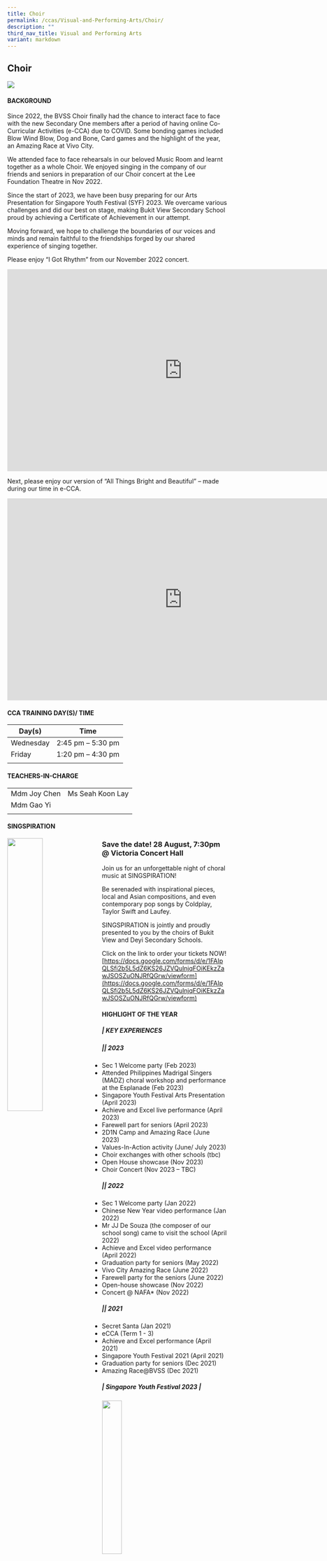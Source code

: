```yaml
---
title: Choir
permalink: /ccas/Visual-and-Performing-Arts/Choir/
description: ""
third_nav_title: Visual and Performing Arts
variant: markdown
---
```

## **Choir**

![](/images/CCA%20Page/Group%20Photo/choir%20_formal.jpg)

#### BACKGROUND

Since 2022, the BVSS Choir finally had the chance to interact face to face with the new Secondary One members after a period of having online Co-Curricular Activities (e-CCA) due to COVID. Some bonding games included Blow Wind Blow, Dog and Bone, Card games and the highlight of the year, an Amazing Race at Vivo City. 

We attended face to face rehearsals in our beloved Music Room and learnt together as a whole Choir. We enjoyed singing in the company of our friends and seniors in preparation of our Choir concert at the Lee Foundation Theatre in Nov 2022. 

Since the start of 2023, we have been busy preparing for our Arts Presentation for Singapore Youth Festival (SYF) 2023. We overcame various challenges and did our best on stage, making Bukit View Secondary School proud by achieving a Certificate of Achievement in our attempt.

Moving forward, we hope to challenge the boundaries of our voices and minds and remain faithful to the friendships forged by our shared experience of singing together.

Please enjoy “I Got Rhythm” from our November 2022 concert.

<iframe allowfullscreen="" allow="accelerometer; autoplay; clipboard-write; encrypted-media; gyroscope; picture-in-picture; web-share" frameborder="0" title="YouTube video player" src="https://www.youtube.com/embed/UzJx_YJ0IyU" height="462" width="800"></iframe>


Next, please enjoy our version of “All Things Bright and Beautiful” – made during our time in e-CCA. 
<iframe width="800" height="462" src="https://www.youtube.com/embed/lVjn9tfxAes" title="Achieve and Excel 2022 Choir performance" frameborder="0" allow="accelerometer; autoplay; clipboard-write; encrypted-media; gyroscope; picture-in-picture" allowfullscreen=""></iframe>


#### CCA TRAINING DAY(S)/ TIME

| Day(s)  | Time  |
|---|---|
|  Wednesday | 2:45 pm – 5:30 pm  |
|  Friday | 1:20 pm – 4:30 pm  |
|   |   |

#### TEACHERS-IN-CHARGE

|   |   |
|---|---|
| Mdm Joy Chen  | Ms Seah Koon Lay |
|  Mdm Gao Yi |   |
|   |   |


####  SINGSPIRATION

<img src="/images/SINGSPIRATION_2024_Resize1.jpg" style="width:40%;margin-right:15px;" align="left">

### **Save the date! 28 August, 7:30pm <br>@ Victoria Concert Hall**

Join us for an unforgettable night of choral music at SINGSPIRATION!

Be serenaded with inspirational pieces, local and Asian compositions, and even contemporary pop songs by Coldplay, Taylor Swift and Laufey.

SINGSPIRATION is jointly and proudly presented to you by the choirs of Bukit View and Deyi Secondary Schools. 

Click on the link to order your tickets NOW!
[https://docs.google.com/forms/d/e/1FAIpQLSfi2b5L5dZ6KS26JZVQulnjqFOiKEkzZawJSOSZuONJRfQGrw/viewform](https://docs.google.com/forms/d/e/1FAIpQLSfi2b5L5dZ6KS26JZVQulnjqFOiKEkzZawJSOSZuONJRfQGrw/viewform)


#### HIGHLIGHT OF THE YEAR
##### | **KEY EXPERIENCES**
##### **||** 2023

* Sec 1 Welcome party (Feb 2023) 
* Attended Philippines Madrigal Singers (MADZ) choral workshop and performance at the Esplanade (Feb 2023)
* Singapore Youth Festival Arts Presentation (April 2023) 
* Achieve and Excel live performance (April 2023) 
* Farewell part for seniors (April 2023) 
* 2D1N Camp and Amazing Race (June 2023) 
* Values-In-Action activity (June/ July 2023) 
* Choir exchanges with other schools (tbc) 
* Open House showcase (Nov 2023) 
* Choir Concert (Nov 2023 – TBC) 
  
##### **||** 2022

* Sec 1 Welcome party (Jan 2022) 
* Chinese New Year video performance (Jan 2022) 
* Mr JJ De Souza (the composer of our school song) came to visit the school (April 2022)
* Achieve and Excel video performance (April 2022)
* Graduation party for seniors (May 2022) 
* Vivo City Amazing Race (June 2022) 
* Farewell party for the seniors (June 2022) 
* Open-house showcase (Nov 2022)
* Concert @ NAFA* (Nov 2022)

##### **||**  2021

* Secret Santa (Jan 2021)
* eCCA (Term 1 - 3) 
* Achieve and Excel performance (April 2021) 
* Singapore Youth Festival 2021 (April 2021)
* Graduation party for seniors (Dec 2021) 
* Amazing Race@BVSS (Dec 2021)

##### | **Singapore Youth Festival 2023** |

<img src="/images/CCA%20Page/Visual%20and%20Performing%20Arts/Choir/choir%20syf%201.jpg" style="width:30%;margin-right:15px;" align="left">
<img src="/images/CCA%20Page/Visual%20and%20Performing%20Arts/Choir/choir%20syf%204.jpeg" style="width:30%;margin-right:15px;" align="left">
<img src="/images/CCA%20Page/Visual%20and%20Performing%20Arts/Choir/choir%20syf%205.jpeg" style="width:30%;margin-right:15px;" align="left">
<br clear="left"><br>

##### | **Lee Foundation Theatre Concert Nov 2022** |
<img src="/images/CCA%20Page/Visual%20and%20Performing%20Arts/Choir/choir%20016_blf.jpg" style="width:30%;margin-right:15px;" align="left">
<img src="/images/CCA%20Page/Visual%20and%20Performing%20Arts/Choir/choir%20085_blf.jpg" style="width:30%;margin-right:15px;" align="left">
<img src="/images/CCA%20Page/Visual%20and%20Performing%20Arts/Choir/choir%20198_blf.jpg" style="width:30%;margin-right:15px;" align="left">

<img src="/images/CCA%20Page/Visual%20and%20Performing%20Arts/Choir/choir%20040_blf.jpg" style="width:30%;margin-right:15px;" align="left">
<img src="/images/CCA%20Page/Visual%20and%20Performing%20Arts/Choir/choir%20139_blf.jpg" style="width:30%;margin-right:15px;" align="left">
<img src="/images/CCA%20Page/Visual%20and%20Performing%20Arts/Choir/choir%20163_blf.jpg" style="width:30%;margin-right:15px;" align="left">
<br clear="left"><br>

##### | **Vivo City Amazing Race** |

After many days of rehearsals for our upcoming concert, the Choir EXCO planned a bonding activity to let us have fun at Vivo City. We had to solve puzzles at various stations within the shortest time possible.

<img src="/images/Amazing Race at Vivo City 1.jpeg" style="width:36%;margin-right:15px;" align="left">
<img src="/images/Amazing Race at Vivo City 2.jpeg" style="width:36%;margin-right:15px;" align="left">
<img src="/images/Doing our best for the Amazing Race - food challenge.jpeg" style="width:20%;margin-right:15px;" align="left">
<br clear="left"><br>



##### | **Farewell Party for Seniors** |

<img src="/images/farewell1.jpg" style="width:36%;margin-right:15px;" align="left">
<img src="/images/farewell6.jpeg" style="width:36%;margin-right:15px;" align="left">
<img src="/images/farewell3.jpg" style="width:20%;margin-right:15px;" align="left">
<br clear="left"><br>

##### | **Making of CNY video** |

<img src="/images/Copy of IMG_0015.jpg" style="width:85%">

##### | **Bonding with new sec ones** |

<img src="/images/bonding1.jpg" style="width:49%" align="left">
<img src="/images/bonding2.jpg" style="width:49%" align="right">
<br clear="left"><br>

#### AWARDS AND ACHIEVEMENTS

|   |   |
|---|---|
| SYF 2023 Arts Presentations  |  Certificate of Accomplishment |
| SYF 2021 Arts Presentations  |  Certificate of Accomplishment |
| SYF 2019 Arts Presentations  | Certificate of Commendation   |
|   |   |

#### PERFORMANCE

|   |
|---|
| **2022**  |
| “Thank You For The Music” - Concert at Lee Foundation Theatre, NAFA<br>  |
| Achieve and Excel e-performance  |
| Chinese New Year e-performance  |
| **2020**  |
|  Values-In-Action activity for Arts@Kismis |
| National Day e-performance  |
|  Voices of Singapore e-performance |
| **2019**  |
| You Are My Sunshine” - Concert at The Arts House  |
| Voices of Singapore performance  |
| **2018**  |
|  “Feels Good” - Concert at The Arts House |
|   |

#### EXECUTIVE COMMITTEE MEMBERS

| EXCO Positions  | Name  | Class |
|---|---|---|
|  President |  Siti Zakiyah Binte Sharin | 3 E  |
|  Vice-President | Ten Si Qi | 3 F  |
|  Vice-President | Neyveli Sethuraman Samyuktha | 3 D  |
|Secretary| Tan Emma Xin Ping| 2 G  |

##### | **Choir Commitee** |

|Positions  | Name| Class |
|---|---|---|
|Welfare Head 	|Muhammad Qadir Alif <br> Lim Ming Ying |3C <br> 3C|
|Concert Manager|	Tan Si Xi Eleanor <br> Mungara Pujith Sai <br> Lek Zi Ying Celeste |3E <br> 2G <br> 2F|
|Librarian|	Aw Kai Ling <br> Brielle Lem Xinyu	|3D <br> 2B |
|Treasurer &amp; Pianist|	Ching Ya Xian (Zhuang Yaxian)	|2A|
|Treasurer 	|Mahalingam Mahathi	|2F|

##### | **Sectional Leaders** |

|Positions  | Name| Class |
|---|---|---|
|Soprano Sectional Leader |	Lim Hsin Yin|	3E |
|Alto Sectional Leader |	Tay Yu Tong|	3E|
|Tenor/ Bass Sectional Leader|	Muhammad Qadir Alif <br> Yove Vasa|	3C <br> 2H |